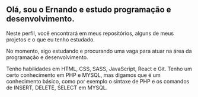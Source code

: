 ## Olá, sou o Ernando e estudo programação e desenvolvimento.
Neste perfil, você encontrará em meus repositórios, alguns de meus projetos e o que eu tenho estudado.

No momento, sigo estudando e procurando uma vaga para atuar na área da programação e desenvolvimento.

Tenho habilidades em HTML, CSS, SASS, JavaScript, React e Git.
Tenho um certo conhecimento em PHP e MYSQL, mas digamos que é um conhecimento básico, como por exemplo o sintaxe de PHP e os comandos de INSERT, DELETE, SELECT em MYSQL.

